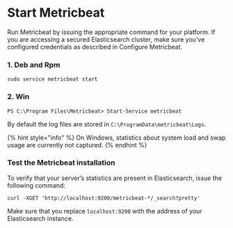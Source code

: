 # Start Metricbeat

 Run Metricbeat by issuing the appropriate command for your platform. If you are accessing a secured Elasticsearch cluster, make sure you’ve configured credentials as described in Configure Metricbeat.

### 1. Deb and Rpm

```text
sudo service metricbeat start
```

### 2. Win

```text
PS C:\Program Files\Metricbeat> Start-Service metricbeat
```

 By default the log files are stored in `C:\ProgramData\metricbeat\Logs`.



{% hint style="info" %}
On Windows, statistics about system load and swap usage are currently not captured.
{% endhint %}

### Test the Metricbeat installation

To verify that your server’s statistics are present in Elasticsearch, issue the following command:

```text
curl -XGET 'http://localhost:9200/metricbeat-*/_search?pretty'
```

 Make sure that you replace `localhost:9200` with the address of your Elasticsearch instance.

